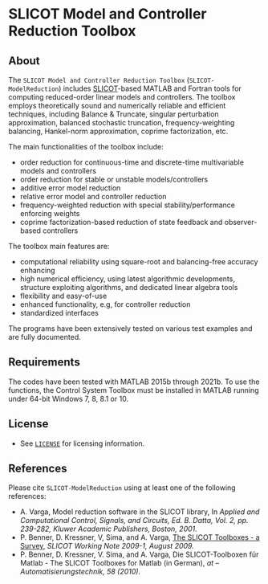 # **SLICOT Model and Controller Reduction Toolbox**  

## About 

The `SLICOT Model and Controller Reduction Toolbox` (`SLICOT-ModelReduction`) includes [SLICOT](http://slicot.org/)-based MATLAB and Fortran tools for computing reduced-order linear models and controllers. The toolbox employs theoretically sound and numerically reliable and efficient techniques, including Balance & Truncate, singular perturbation approximation, balanced stochastic truncation, frequency-weighting balancing, Hankel-norm approximation, coprime factorization, etc.

The main functionalities of the toolbox include:

  *   order reduction for continuous-time and discrete-time multivariable models and controllers
  *   order reduction for stable or unstable models/controllers
  *   additive error model reduction
  *   relative error model and controller reduction
  *   frequency-weighted reduction with special stability/performance enforcing weights
  *   coprime factorization-based reduction of state feedback and observer-based controllers

The toolbox main features are:

  *  computational reliability using square-root and balancing-free accuracy enhancing
  *   high numerical efficiency, using latest algorithmic developments, structure exploiting algorithms, and dedicated linear algebra tools
  *   flexibility and easy-of-use
  *   enhanced functionality, e.g, for controller reduction
  *   standardized interfaces

The programs have been extensively tested on various test examples and are fully documented.

## Requirements

The codes have been tested with MATLAB 2015b through 2021b. To use the functions, the Control System Toolbox must be installed in MATLAB running under 64-bit Windows 7, 8, 8.1 or 10.  

## License

* See [`LICENSE`](https://github.com/SLICOT/SLICOT-ModelReduction/blob/master/LICENSE) for licensing information.

## References

Please cite `SLICOT-ModelReduction` using at least one of the following references: 

* A. Varga, Model reduction software in the SLICOT library, In _Applied and Computational Control, Signals, and Circuits, Ed. B. Datta, Vol. 2, pp. 239-282, Kluwer Academic Publishers, Boston, 2001._
* P. Benner, D. Kressner, V, Sima, and A. Varga, [The SLICOT Toolboxes - a Survey](http://slicot.org/objects/software/reports/SLWN2009-1.pdf), _SLICOT Working Note 2009-1, August 2009._
* P. Benner, D. Kressner, V. Sima, and A. Varga, Die SLICOT-Toolboxen für Matlab - The SLICOT Toolboxes for Matlab (in German), _at – Automatisierungstechnik, 58 (2010)._


